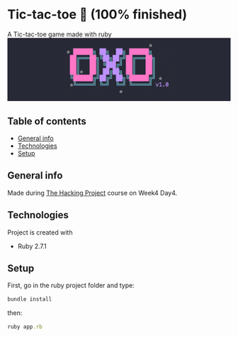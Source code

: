 # Tic-tac-toe 👾 (100% finished)

A Tic-tac-toe game made with ruby
<img src="preview/preview.png" >

## Table of contents

* [General info](#general-info)
* [Technologies](#technologies)
* [Setup](#setup)

## General info

Made during [The Hacking Project](https://www.thehackingproject.org) course on Week4 Day4.

## Technologies

Project is created with

- Ruby 2.7.1

## Setup

First, go in the ruby project folder and type:

```ruby
bundle install
```

then:

```ruby
ruby app.rb
```
